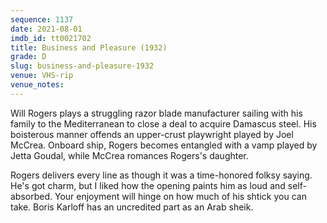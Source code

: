 ```yaml
---
sequence: 1137
date: 2021-08-01
imdb_id: tt0021702
title: Business and Pleasure (1932)
grade: D
slug: business-and-pleasure-1932
venue: VHS-rip
venue_notes:
---
```


Will Rogers plays a struggling razor blade manufacturer sailing with his family to the Mediterranean to close a deal to acquire Damascus steel. His boisterous manner offends an upper-crust playwright played by Joel McCrea. Onboard ship, Rogers becomes entangled with a vamp played by Jetta Goudal, while McCrea romances Rogers's daughter.

Rogers delivers every line as though it was a time-honored folksy saying. He's got charm, but I liked how the opening paints him as loud and self-absorbed. Your enjoyment will hinge on how much of his shtick you can take. Boris Karloff has an uncredited part as an Arab sheik.
